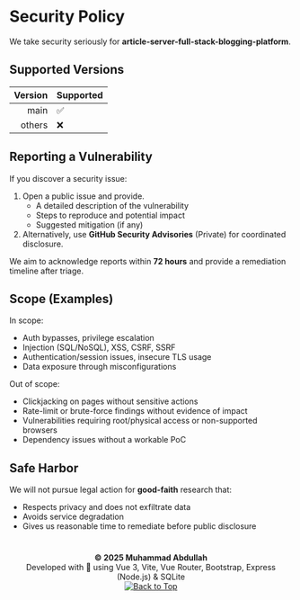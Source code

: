 # Security Policy

We take security seriously for **article-server-full-stack-blogging-platform**.

## Supported Versions

| Version | Supported |
| ------: | :-------- |
|    main | ✅        |
|  others | ❌        |

## Reporting a Vulnerability

If you discover a security issue:

1. Open a public issue and provide.
   - A detailed description of the vulnerability
   - Steps to reproduce and potential impact
   - Suggested mitigation (if any)
2. Alternatively, use **GitHub Security Advisories** (Private) for coordinated disclosure.

We aim to acknowledge reports within **72 hours** and provide a remediation timeline after triage.

## Scope (Examples)

In scope:

- Auth bypasses, privilege escalation
- Injection (SQL/NoSQL), XSS, CSRF, SSRF
- Authentication/session issues, insecure TLS usage
- Data exposure through misconfigurations

Out of scope:

- Clickjacking on pages without sensitive actions
- Rate-limit or brute-force findings without evidence of impact
- Vulnerabilities requiring root/physical access or non-supported browsers
- Dependency issues without a workable PoC

## Safe Harbor

We will not pursue legal action for **good-faith** research that:

- Respects privacy and does not exfiltrate data
- Avoids service degradation
- Gives us reasonable time to remediate before public disclosure

#

<p align="center">
  <strong>© 2025 Muhammad Abdullah</strong><br>
  Developed with 💙 using Vue 3, Vite, Vue Router, Bootstrap, Express (Node.js) & SQLite<br>
  <a href="#top"><img alt="Back to Top" src="https://img.shields.io/badge/Back_to_Top-0A0A0A?style=for-the-badge">
</a>
</p>
